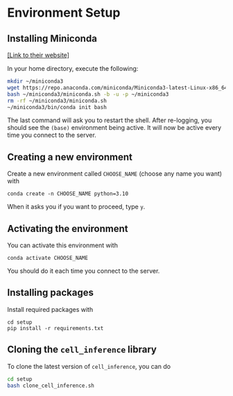 # Environment Setup

## Installing Miniconda

[[Link to their website]](https://docs.conda.io/projects/miniconda/en/latest/)

In your home directory, execute the following:
```bash
mkdir ~/miniconda3
wget https://repo.anaconda.com/miniconda/Miniconda3-latest-Linux-x86_64.sh -O ~/miniconda3/miniconda.sh
bash ~/miniconda3/miniconda.sh -b -u -p ~/miniconda3
rm -rf ~/miniconda3/miniconda.sh
~/miniconda3/bin/conda init bash
```
The last command will ask you to restart the shell. After re-logging, you should see the `(base)` environment being active. It will now be active every time you connect to the server.

## Creating a new environment

Create a new environment called `CHOOSE_NAME` (choose any name you want) with
```{bash}
conda create -n CHOOSE_NAME python=3.10
```
When it asks you if you want to proceed, type `y`.

## Activating the environment

You can activate this environment with
```{bash}
conda activate CHOOSE_NAME
```

You should do it each time you connect to the server.

## Installing packages

Install required packages with
```{bash}
cd setup
pip install -r requirements.txt
```

## Cloning the `cell_inference` library

To clone the latest version of `cell_inference`, you can do
```bash
cd setup
bash clone_cell_inference.sh
```

